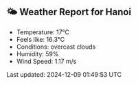 <!-- WEATHER-START -->
## 🌤 Weather Report for Hanoi

- Temperature: 17°C
- Feels like: 16.3°C
- Conditions: overcast clouds
- Humidity: 59%
- Wind Speed: 1.17 m/s

Last updated: 2024-12-09 01:49:53 UTC
<!-- WEATHER-END -->
